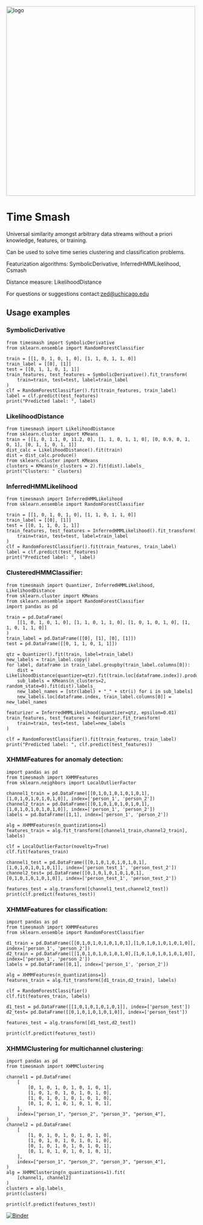 <img src="http://zed.uchicago.edu/logo/logozed1.png" alt="logo" width="500" />

# Time Smash

Universal similarity amongst arbitrary data streams without a priori knowledge, features, or training.

Can be used to solve time series clustering and classification problems.

Featurization algorithms: SymbolicDerivative, InferredHMMLikelihood, Csmash
	
Distance measure: LikelihoodDistance

For questions or suggestions contact:zed@uchicago.edu

##	Usage examples	
### SymbolicDerivative
	from timesmash import SymbolicDerivative
	from sklearn.ensemble import RandomForestClassifier

	train = [[1, 0, 1, 0, 1, 0], [1, 1, 0, 1, 1, 0]]
	train_label = [[0], [1]]
	test = [[0, 1, 1, 0, 1, 1]]
	train_features, test_features = SymbolicDerivative().fit_transform(
	    train=train, test=test, label=train_label
	)
	clf = RandomForestClassifier().fit(train_features, train_label)
	label = clf.predict(test_features)
	print("Predicted label: ", label)
	
###	LikelihoodDistance	
	from timesmash import LikelihoodDistance
	from sklearn.cluster import KMeans
	train = [[1, 0, 1.1, 0, 11.2, 0], [1, 1, 0, 1, 1, 0], [0, 0.9, 0, 1, 0, 1], [0, 1, 1, 0, 1, 1]]
	dist_calc = LikelihoodDistance().fit(train)
	dist = dist_calc.produce()
	from sklearn.cluster import KMeans
	clusters = KMeans(n_clusters = 2).fit(dist).labels_
	print("Clusters: " clusters)
	
###	InferredHMMLikelihood	
	from timesmash import InferredHMMLikelihood
	from sklearn.ensemble import RandomForestClassifier

	train = [[1, 0, 1, 0, 1, 0], [1, 1, 0, 1, 1, 0]]
	train_label = [[0], [1]]
	test = [[0, 1, 1, 0, 1, 1]]
	train_features, test_features = InferredHMMLikelihood().fit_transform(
	    train=train, test=test, label=train_label
	)
	clf = RandomForestClassifier().fit(train_features, train_label)
	label = clf.predict(test_features)
	print("Predicted label: ", label)

###	ClusteredHMMClassifier:	
	from timesmash import Quantizer, InferredHMMLikelihood, LikelihoodDistance
	from sklearn.cluster import KMeans
	from sklearn.ensemble import RandomForestClassifier
	import pandas as pd

	train = pd.DataFrame(
	    [[1, 0, 1, 0, 1, 0], [1, 1, 0, 1, 1, 0], [1, 0, 1, 0, 1, 0], [1, 1, 0, 1, 1, 0]]
	)
	train_label = pd.DataFrame([[0], [1], [0], [1]])
	test = pd.DataFrame([[0, 1, 1, 0, 1, 1]])

	qtz = Quantizer().fit(train, label=train_label)
	new_labels = train_label.copy()
	for label, dataframe in train_label.groupby(train_label.columns[0]):
	    dist = LikelihoodDistance(quantizer=qtz).fit(train.loc[dataframe.index]).produce()
	    sub_labels = KMeans(n_clusters=2, random_state=0).fit(dist).labels_
	    new_label_names = [str(label) + "_" + str(i) for i in sub_labels]
	    new_labels.loc[dataframe.index, train_label.columns[0]] = new_label_names

	featurizer = InferredHMMLikelihood(quantizer=qtz, epsilon=0.01)
	train_features, test_features = featurizer.fit_transform(
	    train=train, test=test, label=new_labels
	)

	clf = RandomForestClassifier().fit(train_features, train_label)
	print("Predicted label: ", clf.predict(test_features))

###	XHMMFeatures for anomaly detection:	
	import pandas as pd
	from timesmash import XHMMFeatures
	from sklearn.neighbors import LocalOutlierFactor

	channel1_train = pd.DataFrame([[0,1,0,1,0,1,0,1,0,1],[1,0,1,0,1,0,1,0,1,0]], index=['person_1', 'person_2'])
	channel2_train = pd.DataFrame([[0,1,0,1,0,1,0,1,0,1],[1,0,1,0,1,0,1,0,1,0]], index=['person_1', 'person_2'])
	labels = pd.DataFrame([1,1], index=['person_1', 'person_2'])
	    
	alg = XHMMFeatures(n_quantizations=1)
	features_train = alg.fit_transform([channel1_train,channel2_train], labels)
	    
	clf = LocalOutlierFactor(novelty=True)  
	clf.fit(features_train)
	        
	channel1_test = pd.DataFrame([[0,1,0,1,0,1,0,1,0,1],[1,0,1,0,1,0,1,0,1]], index=['person_test_1', 'person_test_2'])
	channel2_test= pd.DataFrame([[0,1,0,1,0,1,0,1,0,1],[0,1,0,1,0,1,0,1,0]], index=['person_test_1', 'person_test_2'])

	features_test = alg.transform([channel1_test,channel2_test])
	print(clf.predict(features_test))

###	XHMMFeatures for classification:	
	import pandas as pd
	from timesmash import XHMMFeatures
	from sklearn.ensemble import RandomForestClassifier

	d1_train = pd.DataFrame([[0,1,0,1,0,1,0,1,0,1],[1,0,1,0,1,0,1,0,1,0]], index=['person_1', 'person_2'])
	d2_train = pd.DataFrame([[1,0,1,0,1,0,1,0,1,0],[1,0,1,0,1,0,1,0,1,0]], index=['person_1', 'person_2'])
	labels = pd.DataFrame([0,1], index=['person_1', 'person_2'])
	    
	alg = XHMMFeatures(n_quantizations=1)
	features_train = alg.fit_transform([d1_train,d2_train], labels)
	    
	clf = RandomForestClassifier()  
	clf.fit(features_train, labels)
	        
	d1_test = pd.DataFrame([[1,0,1,0,1,0,1,0,1]], index=['person_test'])
	d2_test= pd.DataFrame([[0,1,0,1,0,1,0,1,0]], index=['person_test'])

	features_test = alg.transform([d1_test,d2_test])
	    
	print(clf.predict(features_test))

###	XHMMClustering for multichannel clustering:	
    import pandas as pd
    from timesmash import XHMMClustering

    channel1 = pd.DataFrame(
        [
            [0, 1, 0, 1, 0, 1, 0, 1, 0, 1],
            [1, 0, 1, 0, 1, 0, 1, 0, 1, 0],
            [1, 0, 1, 0, 1, 0, 1, 0, 1, 0],
            [0, 1, 0, 1, 0, 1, 0, 1, 0, 1],
        ],
        index=["person_1", "person_2", "person_3", "person_4"],
    )
    channel2 = pd.DataFrame(
        [
            [1, 0, 1, 0, 1, 0, 1, 0, 1, 0],
            [1, 0, 1, 0, 1, 0, 1, 0, 1, 0],
            [0, 1, 0, 1, 0, 1, 0, 1, 0, 1],
            [0, 1, 0, 1, 0, 1, 0, 1, 0, 1],
        ],
        index=["person_1", "person_2", "person_3", "person_4"],
    )
    alg = XHMMClustering(n_quantizations=1).fit(
        [channel1, channel2]
    )
    clusters = alg.labels_
    print(clusters)
	    
	print(clf.predict(features_test))
	
[![Binder](https://mybinder.org/badge_logo.svg)](https://mybinder.org/v2/gh/zeroknowledgediscovery/timesmash/HEAD)
